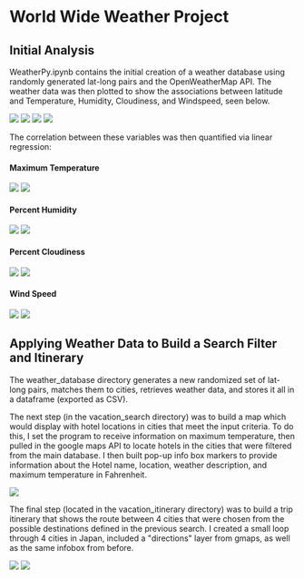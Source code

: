 # World Wide Weather Project

## Initial Analysis

WeatherPy.ipynb contains the initial creation of a weather database using randomly generated lat-long pairs and the OpenWeatherMap API. The weather data was then plotted to show the associations between latitude and Temperature, Humidity, Cloudiness, and Windspeed, seen below.

<img src="weather_data/Fig1.png"> 
<img src="weather_data/Fig2.png">
<img src="weather_data/Fig3.png">
<img src="weather_data/Fig4.png">

The correlation between these variables was then quantified via linear regression:
#### Maximum Temperature
<img src="weather_data/Fig5.png">
<img src="weather_data/Fig6.png">

#### Percent Humidity
<img src="weather_data/Fig7.png">
<img src="weather_data/Fig8.png">

#### Percent Cloudiness
<img src="weather_data/Fig9.png">
<img src="weather_data/Fig10.png">

#### Wind Speed
<img src="weather_data/Fig11.png">
<img src="weather_data/Fig12.png">

## Applying Weather Data to Build a Search Filter and Itinerary

The weather_database directory generates a new randomized set of lat-long pairs, matches them to cities, retrieves weather data, and stores it all in a dataframe (exported as CSV). 

The next step (in the vacation_search directory) was to build a  map which would display with hotel locations in cities that meet the input criteria. To do this, I set the program to receive information on maximum temperature, then pulled in the google maps API to locate hotels in the cities that were filtered from the main database. I then built pop-up info box markers to provide information about the Hotel name, location, weather description, and maximum temperature in Fahrenheit.

<img src="vacation_search/WeatherPy_vacation_map.png">

The final step (located in the vacation_itinerary directory) was to build a trip itinerary that shows the route between 4 cities that were chosen from the possible destinations defined in the previous search. I created a small loop through 4 cities in Japan, included a "directions" layer from gmaps, as well as the same infobox from before.

<img src = "vacation_itinerary/WeatherPy_travel_map.png">
<img src="vacation_itinerary/WeatherPy_travel_map_markers.png">
